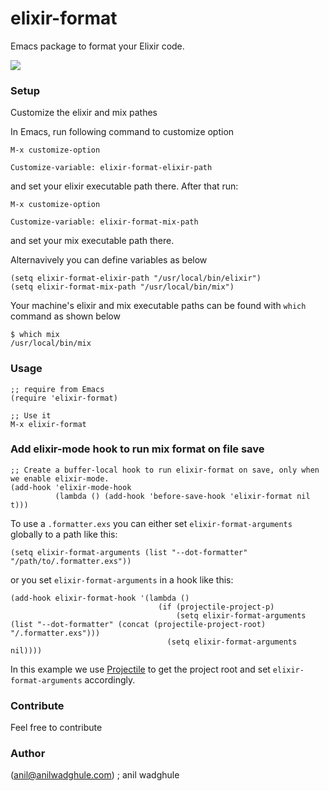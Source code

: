 # elixir-format
Emacs package to format your Elixir code.


![](https://i.imgur.com/OV5YQBx.gif)


### Setup
Customize the elixir and mix pathes

In Emacs, run following command to customize option
``` elisp
M-x customize-option

Customize-variable: elixir-format-elixir-path
```
and set your elixir executable path there. After that run:
``` elisp
M-x customize-option

Customize-variable: elixir-format-mix-path
```
and set your mix executable path there.

Alternavively you can define variables as below

``` elisp
(setq elixir-format-elixir-path "/usr/local/bin/elixir")
(setq elixir-format-mix-path "/usr/local/bin/mix")
```

Your machine's elixir and mix executable paths can be found with `which` command as shown below

``` shell
$ which mix
/usr/local/bin/mix
```


### Usage
``` elisp
;; require from Emacs
(require 'elixir-format)

;; Use it
M-x elixir-format
```

### Add elixir-mode hook to run mix format on file save

``` elisp
;; Create a buffer-local hook to run elixir-format on save, only when we enable elixir-mode.
(add-hook 'elixir-mode-hook
          (lambda () (add-hook 'before-save-hook 'elixir-format nil t)))
```

To use a `.formatter.exs` you can either set `elixir-format-arguments` globally to a path like this:

``` elisp
(setq elixir-format-arguments (list "--dot-formatter" "/path/to/.formatter.exs"))
```

or you set `elixir-format-arguments` in a hook like this:

```elisp
(add-hook elixir-format-hook '(lambda ()
                                 (if (projectile-project-p)
                                     (setq elixir-format-arguments (list "--dot-formatter" (concat (projectile-project-root) "/.formatter.exs")))
                                   (setq elixir-format-arguments nil))))
```

In this example we use [Projectile](https://github.com/bbatsov/projectile) to get the project root and set `elixir-format-arguments` accordingly.

### Contribute
Feel free to contribute


### Author
(anil@anilwadghule.com) ; anil wadghule
